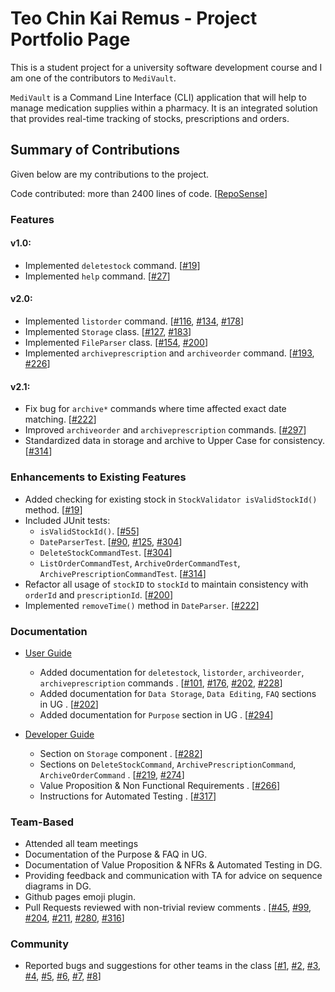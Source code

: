 # Teo Chin Kai Remus - Project Portfolio Page

This is a student project for a university software development course and I am one of the contributors to `MediVault`. 

`MediVault` is a Command Line Interface (CLI) application that will help to manage medication supplies within a pharmacy. It is an integrated solution that provides real-time tracking of stocks, prescriptions and orders.

## Summary of Contributions

Given below are my contributions to the project.

Code contributed: more than 2400 lines of code. [[RepoSense](https://nus-cs2113-ay2122s1.github.io/tp-dashboard/?search=&sort=groupTitle&sortWithin=title&timeframe=commit&mergegroup=&groupSelect=groupByRepos&breakdown=true&checkedFileTypes=docs~functional-code~test-code~other&since=2021-09-25&tabOpen=true&tabType=authorship&tabAuthor=RemusTeo&tabRepo=AY2122S1-CS2113T-T10-1%2Ftp%5Bmaster%5D&authorshipIsMergeGroup=false&authorshipFileTypes=docs~functional-code~test-code~other&authorshipIsBinaryFileTypeChecked=false)]

### Features

#### v1.0:

* Implemented `deletestock` command. [[#19](https://github.com/AY2122S1-CS2113T-T10-1/tp/pull/19)]
* Implemented `help` command. [[#27](https://github.com/AY2122S1-CS2113T-T10-1/tp/pull/27)]
  
#### v2.0:

* Implemented `listorder` command. [[#116](https://github.com/AY2122S1-CS2113T-T10-1/tp/pull/116), [#134](https://github.com/AY2122S1-CS2113T-T10-1/tp/pull/134), [#178](https://github.com/AY2122S1-CS2113T-T10-1/tp/pull/178)]
* Implemented `Storage` class. [[#127](https://github.com/AY2122S1-CS2113T-T10-1/tp/pull/127), [#183](https://github.com/AY2122S1-CS2113T-T10-1/tp/pull/183)]
* Implemented `FileParser` class. [[#154](https://github.com/AY2122S1-CS2113T-T10-1/tp/pull/154), [#200](https://github.com/AY2122S1-CS2113T-T10-1/tp/pull/200)]
* Implemented `archiveprescription` and `archiveorder` command. [[#193](https://github.com/AY2122S1-CS2113T-T10-1/tp/pull/193), [#226](https://github.com/AY2122S1-CS2113T-T10-1/tp/pull/226)]

#### v2.1:

* Fix bug for `archive*` commands where time affected exact date matching. [[#222](https://github.com/AY2122S1-CS2113T-T10-1/tp/pull/222/files)]
* Improved `archiveorder` and `archiveprescription` commands. [[#297](https://github.com/AY2122S1-CS2113T-T10-1/tp/pull/297)]
* Standardized data in storage and archive to Upper Case for consistency. [[#314](https://github.com/AY2122S1-CS2113T-T10-1/tp/pull/314)]

### Enhancements to Existing Features

* Added checking for existing stock in `StockValidator isValidStockId()` method. [[#19](https://github.com/AY2122S1-CS2113T-T10-1/tp/pull/19)]
* Included JUnit tests:
    * `isValidStockId()`. [[#55](https://github.com/AY2122S1-CS2113T-T10-1/tp/pull/55)]
    * `DateParserTest`. [[#90](https://github.com/AY2122S1-CS2113T-T10-1/tp/pull/90), [#125](https://github.com/AY2122S1-CS2113T-T10-1/tp/pull/125), [#304](https://github.com/AY2122S1-CS2113T-T10-1/tp/pull/304)]
    * `DeleteStockCommandTest`. [[#304](https://github.com/AY2122S1-CS2113T-T10-1/tp/pull/304)]
    * `ListOrderCommandTest`, `ArchiveOrderCommandTest`, `ArchivePrescriptionCommandTest`. [[#314](https://github.com/AY2122S1-CS2113T-T10-1/tp/pull/314)]
* Refactor all usage of `stockID` to `stockId` to maintain consistency with `orderId` and `prescriptionId`. [[#200](https://github.com/AY2122S1-CS2113T-T10-1/tp/pull/200)]
* Implemented `removeTime()` method in `DateParser`. [[#222](https://github.com/AY2122S1-CS2113T-T10-1/tp/pull/222)]

### Documentation

* [User Guide](../UserGuide.md)
    * Added documentation for `deletestock`, `listorder`, `archiveorder`, `archiveprescription` commands
      . [[#101](https://github.com/AY2122S1-CS2113T-T10-1/tp/pull/101), [#176](https://github.com/AY2122S1-CS2113T-T10-1/tp/pull/176), [#202](https://github.com/AY2122S1-CS2113T-T10-1/tp/pull/202), [#228](https://github.com/AY2122S1-CS2113T-T10-1/tp/pull/228)]
    * Added documentation for `Data Storage`, `Data Editing`, `FAQ` sections in UG
      . [[#202](https://github.com/AY2122S1-CS2113T-T10-1/tp/pull/202)]
    * Added documentation for `Purpose` section in UG
      . [[#294](https://github.com/AY2122S1-CS2113T-T10-1/tp/pull/294)]


* [Developer Guide](../DeveloperGuide.md)
    * Section on `Storage` component
      . [[#282](https://github.com/AY2122S1-CS2113T-T10-1/tp/pull/282)]
    * Sections on `DeleteStockCommand`, `ArchivePrescriptionCommand`, `ArchiveOrderCommand`
      . [[#219](https://github.com/AY2122S1-CS2113T-T10-1/tp/pull/219), [#274](https://github.com/AY2122S1-CS2113T-T10-1/tp/pull/274)]
    * Value Proposition & Non Functional Requirements
      . [[#266](https://github.com/AY2122S1-CS2113T-T10-1/tp/pull/266)]
    * Instructions for Automated Testing
      . [[#317](https://github.com/AY2122S1-CS2113T-T10-1/tp/pull/317)]

### Team-Based

* Attended all team meetings
* Documentation of the Purpose & FAQ in UG.
* Documentation of Value Proposition & NFRs & Automated Testing in DG.
* Providing feedback and communication with TA for advice on sequence diagrams in DG.
* Github pages emoji plugin.
* Pull Requests reviewed with non-trivial review comments
  . [[#45](https://github.com/AY2122S1-CS2113T-T10-1/tp/pull/45), [#99](https://github.com/AY2122S1-CS2113T-T10-1/tp/pull/99), [#204](https://github.com/AY2122S1-CS2113T-T10-1/tp/pull/204), [#211](https://github.com/AY2122S1-CS2113T-T10-1/tp/pull/211), [#280](https://github.com/AY2122S1-CS2113T-T10-1/tp/pull/280), [#316](https://github.com/AY2122S1-CS2113T-T10-1/tp/pull/316)]

### Community

* Reported bugs and suggestions for other teams in the class [[#1](https://github.com/RemusTeo/ped/issues/1), [#2](https://github.com/RemusTeo/ped/issues/2), [#3](https://github.com/RemusTeo/ped/issues/3), [#4](https://github.com/RemusTeo/ped/issues/4), [#5](https://github.com/RemusTeo/ped/issues/5), [#6](https://github.com/RemusTeo/ped/issues/6), [#7](https://github.com/RemusTeo/ped/issues/7), [#8](https://github.com/RemusTeo/ped/issues/8)]